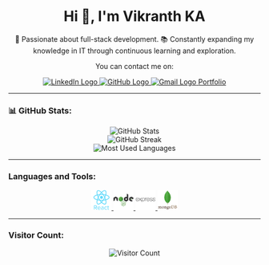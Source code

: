 <h1 align="center">Hi 👋, I'm Vikranth KA</h1>

<p align="center">
🧐 Passionate about full-stack development.
📚 Constantly expanding my knowledge in IT through continuous learning and exploration.
</p>

<div align="center">
  <p align="center">You can contact me on:</p>
  
  <a href="https://linkedin.com/in/vikranth-ka-01b4702b3" target="_blank">
    <img src="https://cdn.jsdelivr.net/gh/devicons/devicon/icons/linkedin/linkedin-original.svg" height="40" alt="LinkedIn Logo" />
  </a>

  <a href="https://github.com/VikranthKA" target="_blank">
    <img src="https://cdn.jsdelivr.net/gh/devicons/devicon/icons/github/github-original.svg" height="40" alt="GitHub Logo" />
  </a>

  <a href="mailto:vikranthka@gmail.com" target="_blank">
    <img src="https://raw.githubusercontent.com/maurodesouza/profile-readme-generator/master/src/assets/icons/social/gmail/default.svg" width="42" height="40" alt="Gmail Logo" />
  </a>

  <a href="https://personal-portfolio-eosin-xi.vercel.app/" target="_blank">
    Portfolio
  </a>
</div>

---

### 📊 GitHub Stats:

<div align="center">
  <img src="https://github-readme-stats.vercel.app/api?username=VikranthKA&theme=radical&hide_border=false&include_all_commits=true&count_private=true" alt="GitHub Stats" /><br/>
  <img src="https://github-readme-streak-stats.herokuapp.com/?user=VikranthKA&theme=radical&hide_border=false" alt="GitHub Streak" /><br/>
  <img src="https://github-readme-stats.vercel.app/api/top-langs/?username=VikranthKA&theme=radical&hide_border=false&include_all_commits=true&count_private=true&layout=compact" alt="Most Used Languages" />
</div>

---

### Languages and Tools:
<p align="center">
  <a href="https://reactjs.org/" target="_blank" rel="noreferrer">
    <img src="https://raw.githubusercontent.com/devicons/devicon/master/icons/react/react-original-wordmark.svg" alt="React" width="40" height="40"/>
  </a>
  <a href="https://nodejs.org" target="_blank" rel="noreferrer">
    <img src="https://raw.githubusercontent.com/devicons/devicon/master/icons/nodejs/nodejs-original-wordmark.svg" alt="NodeJS" width="40" height="40"/>
  </a>
  <a href="https://expressjs.com" target="_blank" rel="noreferrer">
    <img src="https://raw.githubusercontent.com/devicons/devicon/master/icons/express/express-original-wordmark.svg" alt="Express" width="40" height="40"/>
  </a>
  <a href="https://www.mongodb.com/" target="_blank" rel="noreferrer">
    <img src="https://raw.githubusercontent.com/devicons/devicon/master/icons/mongodb/mongodb-original-wordmark.svg" alt="MongoDB" width="40" height="40"/>
  </a>
  <!-- Add more icons as needed -->
</p>

---

### Visitor Count:
<div align="center">
  <img src="https://visitcount.itsvg.in/api?id=VikranthKA&icon=0&color=0" alt="Visitor Count" />
</div>
